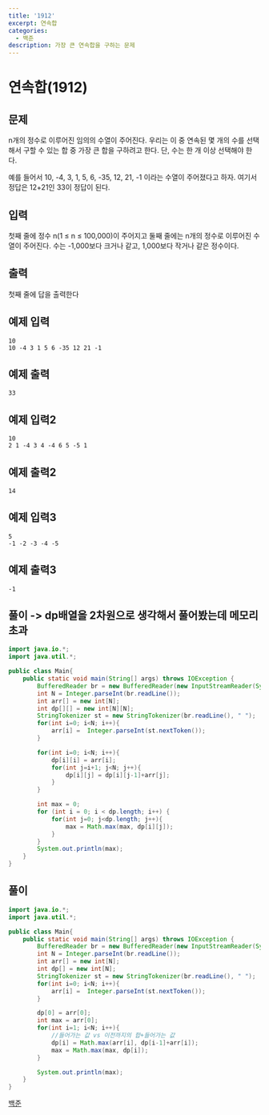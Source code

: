 ```yaml
---
title: '1912'
excerpt: 연속합
categories:
  - 백준
description: 가장 큰 연속합을 구하는 문제
---
```


# 연속합\(1912\)

## 문제

n개의 정수로 이루어진 임의의 수열이 주어진다. 우리는 이 중 연속된 몇 개의 수를 선택해서 구할 수 있는 합 중 가장 큰 합을 구하려고 한다. 단, 수는 한 개 이상 선택해야 한다.

예를 들어서 10, -4, 3, 1, 5, 6, -35, 12, 21, -1 이라는 수열이 주어졌다고 하자. 여기서 정답은 12+21인 33이 정답이 된다.

## 입력

첫째 줄에 정수 n\(1 ≤ n ≤ 100,000\)이 주어지고 둘째 줄에는 n개의 정수로 이루어진 수열이 주어진다. 수는 -1,000보다 크거나 같고, 1,000보다 작거나 같은 정수이다.

## 출력

첫째 줄에 답을 출력한다

## 예제 입력

```text
10
10 -4 3 1 5 6 -35 12 21 -1
```

## 예제 출력

```text
33
```

## 예제 입력2

```text
10
2 1 -4 3 4 -4 6 5 -5 1
```

## 예제 출력2

```text
14
```

## 예제 입력3

```text
5
-1 -2 -3 -4 -5
```

## 예제 출력3

```text
-1
```

## 풀이 -&gt; dp배열을 2차원으로 생각해서 풀어봤는데 메모리초과

```java
import java.io.*;
import java.util.*;

public class Main{
    public static void main(String[] args) throws IOException {
        BufferedReader br = new BufferedReader(new InputStreamReader(System.in));
        int N = Integer.parseInt(br.readLine());
        int arr[] = new int[N];
        int dp[][] = new int[N][N];
        StringTokenizer st = new StringTokenizer(br.readLine(), " ");
        for(int i=0; i<N; i++){
            arr[i] =  Integer.parseInt(st.nextToken());
        }

        for(int i=0; i<N; i++){
            dp[i][i] = arr[i];
            for(int j=i+1; j<N; j++){
                dp[i][j] = dp[i][j-1]+arr[j];
            }
        }

        int max = 0;
        for (int i = 0; i < dp.length; i++) {
            for(int j=0; j<dp.length; j++){
                max = Math.max(max, dp[i][j]);
            }
        }
        System.out.println(max);
    }
}
```

## 풀이

```java
import java.io.*;
import java.util.*;

public class Main{
    public static void main(String[] args) throws IOException {
        BufferedReader br = new BufferedReader(new InputStreamReader(System.in));
        int N = Integer.parseInt(br.readLine());
        int arr[] = new int[N];
        int dp[] = new int[N];
        StringTokenizer st = new StringTokenizer(br.readLine(), " ");
        for(int i=0; i<N; i++){
            arr[i] =  Integer.parseInt(st.nextToken());
        }

        dp[0] = arr[0];
        int max = arr[0];
        for(int i=1; i<N; i++){
            //들어가는 값 vs 이전까지의 합+들어가는 값
            dp[i] = Math.max(arr[i], dp[i-1]+arr[i]);
            max = Math.max(max, dp[i]);
        }

        System.out.println(max);
    }
}
```

[백준](https://www.acmicpc.net/problem/1912)

